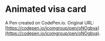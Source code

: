 # Animated visa card

A Pen created on CodePen.io. Original URL: [https://codepen.io/icomgroup/pen/oNOgbva](https://codepen.io/icomgroup/pen/oNOgbva).

